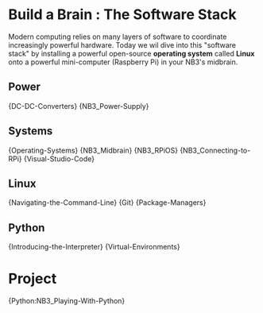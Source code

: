 # Build a Brain : The Software Stack
Modern computing relies on many layers of software to coordinate increasingly powerful hardware. Today we wil dive into this "software stack" by installing a powerful open-source **operating system** called **Linux** onto a powerful mini-computer (Raspberry Pi) in your NB3's midbrain.

## Power
{DC-DC-Converters}
{NB3_Power-Supply}

## Systems
{Operating-Systems}
{NB3_Midbrain}
{NB3_RPiOS}
{NB3_Connecting-to-RPi}
{Visual-Studio-Code}

## Linux
{Navigating-the-Command-Line}
{Git}
{Package-Managers}

## Python
{Introducing-the-Interpreter}
{Virtual-Environments}

# Project
{Python:NB3_Playing-With-Python}